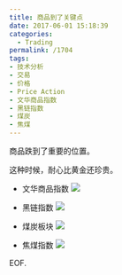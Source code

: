 ```yaml
---
title: 商品到了关键点
date: 2017-06-01 15:18:39
categories:
  - Trading
permalink: /1704
tags:
- 技术分析
- 交易
- 价格
- Price Action
- 文华商品指数
- 黑链指数
- 煤炭
- 焦煤
---
```


商品跌到了重要的位置。

这种时候，耐心比黄金还珍贵。

- 文华商品指数
![][image-1]

- 黑链指数
![][image-2]

- 煤炭板块
![][image-3]

- 焦煤指数
![][image-4]

EOF.

[image-1]:	http://kangjian.net/images/2017/06/2017-06-01-15-08-WHSP.png
[image-2]:	http://kangjian.net/images/2017/06/2017-06-01-15-08-HLZS.png
[image-3]:	http://kangjian.net/images/2017/06/2017-06-01-15-13-MTBK.png
[image-4]:	http://kangjian.net/images/2017/06/2017-06-01-15-12-JM.png
